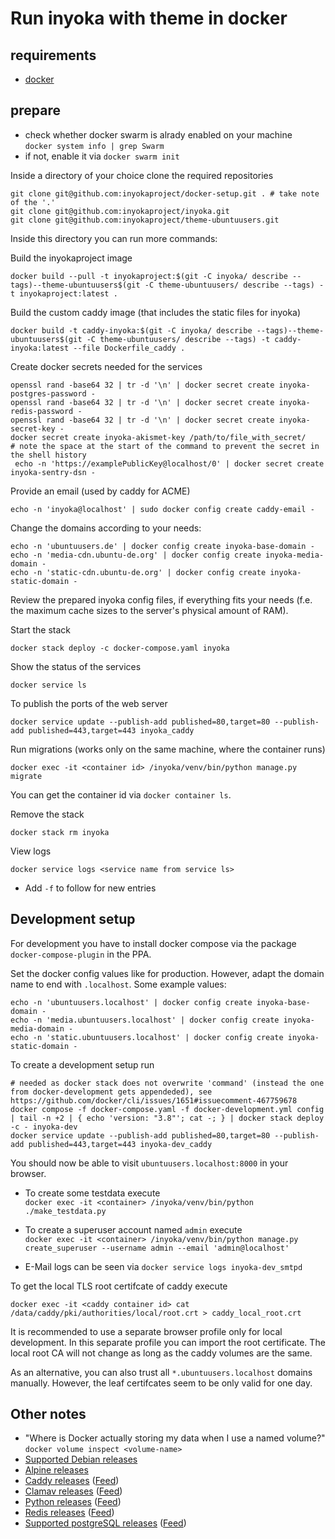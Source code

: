 Run inyoka with theme in docker
===============================

requirements
-------------

 * [docker](https://docs.docker.com/install/linux/docker-ce/ubuntu)

prepare
-------

 * check whether docker swarm is alrady enabled on your machine  
  `docker system info | grep Swarm`
 * if not, enable it via `docker swarm init`

Inside a directory of your choice clone the required repositories
```
git clone git@github.com:inyokaproject/docker-setup.git . # take note of the '.'
git clone git@github.com:inyokaproject/inyoka.git
git clone git@github.com:inyokaproject/theme-ubuntuusers.git
```

Inside this directory you can run more commands:

Build the inyokaproject image
```
docker build --pull -t inyokaproject:$(git -C inyoka/ describe --tags)--theme-ubuntuusers$(git -C theme-ubuntuusers/ describe --tags) -t inyokaproject:latest .
```

Build the custom caddy image (that includes the static files for inyoka)
```
docker build -t caddy-inyoka:$(git -C inyoka/ describe --tags)--theme-ubuntuusers$(git -C theme-ubuntuusers/ describe --tags) -t caddy-inyoka:latest --file Dockerfile_caddy .
```

Create docker secrets needed for the services

```
openssl rand -base64 32 | tr -d '\n' | docker secret create inyoka-postgres-password -
openssl rand -base64 32 | tr -d '\n' | docker secret create inyoka-redis-password -
openssl rand -base64 32 | tr -d '\n' | docker secret create inyoka-secret-key -
docker secret create inyoka-akismet-key /path/to/file_with_secret/
# note the space at the start of the command to prevent the secret in the shell history
 echo -n 'https://examplePublicKey@localhost/0' | docker secret create inyoka-sentry-dsn -
```

Provide an email (used by caddy for ACME)

```
echo -n 'inyoka@localhost' | sudo docker config create caddy-email -
```

Change the domains according to your needs:

```
echo -n 'ubuntuusers.de' | docker config create inyoka-base-domain -
echo -n 'media-cdn.ubuntu-de.org' | docker config create inyoka-media-domain -
echo -n 'static-cdn.ubuntu-de.org' | docker config create inyoka-static-domain -
```


Review the prepared inyoka config files, if everything fits your needs (f.e. the maximum cache sizes to the server's physical amount of RAM).

Start the stack

```
docker stack deploy -c docker-compose.yaml inyoka
```

Show the status of the services

```
docker service ls
```

To publish the ports of the web server

```
docker service update --publish-add published=80,target=80 --publish-add published=443,target=443 inyoka_caddy
```

Run migrations (works only on the same machine, where the container runs)

```
docker exec -it <container id> /inyoka/venv/bin/python manage.py migrate
```

You can get the container id via `docker container ls`.


Remove the stack

```
docker stack rm inyoka
```

View logs

```
docker service logs <service name from service ls>
```

 * Add `-f` to follow for new entries



Development setup
-----------------

For development you have to install docker compose via the package `docker-compose-plugin` in the PPA.

Set the docker config values like for production. However, adapt the domain name to end with `.localhost`. Some example values:

```
echo -n 'ubuntuusers.localhost' | docker config create inyoka-base-domain -
echo -n 'media.ubuntuusers.localhost' | docker config create inyoka-media-domain -
echo -n 'static.ubuntuusers.localhost' | docker config create inyoka-static-domain -
```

To create a development setup run

```
# needed as docker stack does not overwrite 'command' (instead the one from docker-development gets appendeded), see https://github.com/docker/cli/issues/1651#issuecomment-467759678
docker compose -f docker-compose.yaml -f docker-development.yml config | tail -n +2 | { echo 'version: "3.8"'; cat -; } | docker stack deploy -c - inyoka-dev
docker service update --publish-add published=80,target=80 --publish-add published=443,target=443 inyoka-dev_caddy
```

You should now be able to visit `ubuntuusers.localhost:8000` in your browser.

 * To create some testdata execute  
   ```docker exec -it <container> /inyoka/venv/bin/python ./make_testdata.py```
 * To create a superuser account named `admin` execute  
   ```docker exec -it <container> /inyoka/venv/bin/python manage.py create_superuser --username admin --email 'admin@localhost'```

 * E-Mail logs can be seen via `docker service logs inyoka-dev_smtpd`

To get the local TLS root certifcate of caddy execute

```
docker exec -it <caddy container id> cat /data/caddy/pki/authorities/local/root.crt > caddy_local_root.crt
```

It is recommended to use a separate browser profile only for local development. In this separate profile you can import the root certificate.
The local root CA will not change as long as the caddy volumes are the same.

As an alternative, you can also trust all `*.ubuntuusers.localhost` domains manually.
However, the leaf certifcates seem to be only valid for one day.

Other notes
-----------

 * "Where is Docker actually storing my data when I use a named volume?"  
   `docker volume inspect <volume-name>`
 * [Supported Debian releases](https://wiki.debian.org/DebianReleases#Production_Releases)
 * [Alpine releases](https://alpinelinux.org/releases/)
 * [Caddy releases](https://github.com/caddyserver/caddy/releases) ([Feed](https://github.com/caddyserver/caddy/releases.atom))
 * [Clamav releases](https://www.clamav.net/downloads) ([Feed](https://github.com/Cisco-Talos/clamav/tags))
 * [Python releases](https://www.python.org/downloads/) ([Feed](https://github.com/python/cpython/releases.atom))
 * [Redis releases](https://github.com/redis/redis/releases) ([Feed](https://github.com/redis/redis/releases.atom))
 * [Supported postgreSQL releases](https://www.postgresql.org/support/versioning/) ([Feed](https://www.postgresql.org/news/pgsql.rss))
